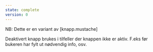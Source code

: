 ```yaml
---
state: complete
version: 0
---
```

NB: Dette er en variant av [knapp.mustache]

Deaktivert knapp brukes i tilfeller der knappen ikke er aktiv. F.eks før bukeren har fylt ut nødvendig info, osv.
